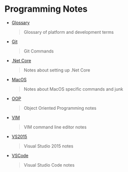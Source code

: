 # Programming Notes

- [Glossary](md/glossary.md) 
    > Glossary of platform and development terms
- [Git](md/git.md) 
    > Git Commands
- [.Net Core](md/.net-core.md) 
    > Notes about setting up .Net Core
- [MacOS](md/macOS.md)
    > Notes about MacOS specific commands and junk
- [OOP](md/oop.md) 
    > Object Oriented Programming notes
- [VIM](md/vim.md) 
    > VIM command line editor notes
- [VS2015](md/vs2015.md) 
    > Visual Studio 2015 notes
- [VSCode](md/vscode.md) 
    > Visual Studio Code notes
